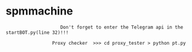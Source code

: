 # spmmachine

                        Don't forget to enter the Telegram api in the startBOT.py(line 32)!!!
                        
                     Proxy checker  >>> cd proxy_tester > python pt.py
    
